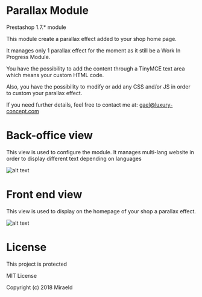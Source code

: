 # Parallax Module

Prestashop 1.7.* module

This module create a parallax effect added to your shop home page.


It manages only 1 parallax effect for the moment as it still be a Work In Progress Module.


You have the possibility to add the content through a TinyMCE text area which means your custom HTML code.


Also, you have the possibility to modify or add any CSS and/or JS in order to custom your parallax effect.


If you need further details, feel free to contact me at: gael@luxury-concept.com


# Back-office view

This view is used to configure the module. It manages multi-lang website in order to display different text depending on languages

![alt text](https://nsa39.casimages.com/img/2019/01/03/1901030608278456.png)

# Front end view

This view is used to display on the homepage of your shop a parallax effect.

![alt text](https://nsa39.casimages.com/img/2019/01/03/190103060827737225.png)

# License

This project is protected

MIT License

Copyright (c) 2018 Miraeld
